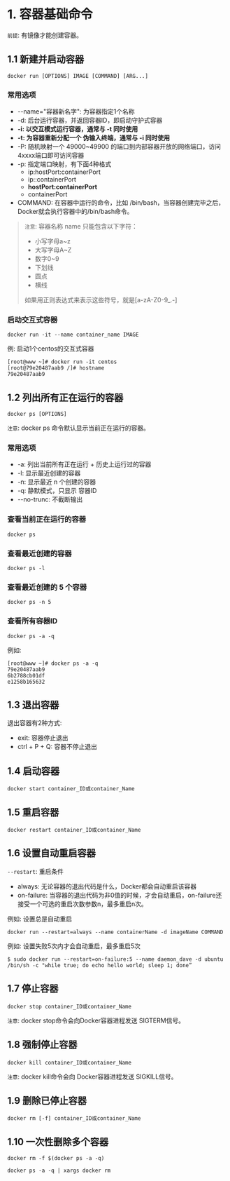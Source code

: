 # 1. 容器基础命令

`前提`: 有镜像才能创建容器。

## 1.1 新建并启动容器

```
docker run [OPTIONS] IMAGE [COMMAND] [ARG...]
```

### 常用选项
* --name="容器新名字": 为容器指定1个名称
* -d: 后台运行容器，并返回容器ID，即启动守护式容器
* **-i: 以交互模式运行容器，通常与 -t 同时使用**
* **-t: 为容器重新分配一个 伪输入终端，通常与 -i 同时使用**
* -P: 随机映射一个 49000~49900 的端口到内部容器开放的网络端口，访问 4xxxx端口即可访问容器
* -p: 指定端口映射，有下面4种格式
    * ip:hostPort:containerPort
    * ip::containerPort
    * **hostPort:containerPort**
    * containerPort
* COMMAND: 在容器中运行的命令，比如 /bin/bash，当容器创建完毕之后，Docker就会执行容器中的/bin/bash命令。

> `注意`: 容器名称 name 只能包含以下字符：
> * 小写字母a~z
> * 大写字母A~Z
> * 数字0~9
> * 下划线
> * 圆点
> * 横线
>
> 如果用正则表达式来表示这些符号，就是[a-zA-Z0-9_.-]


### 启动交互式容器

```shell script
docker run -it --name container_name IMAGE
```

例: 启动1个centos的交互式容器

```shell script
[root@www ~]# docker run -it centos
[root@79e20487aab9 /]# hostname
79e20487aab9
```


## 1.2 列出所有正在运行的容器

```shell script
docker ps [OPTIONS]
```

`注意`: docker ps 命令默认显示当前正在运行的容器。

### 常用选项
* -a: 列出当前所有正在运行 + 历史上运行过的容器
* -l: 显示最近创建的容器
* -n: 显示最近 n 个创建的容器
* -q: 静默模式，只显示 容器ID
* --no-trunc: 不截断输出

### 查看当前正在运行的容器
```shell script
docker ps
```

### 查看最近创建的容器
```shell script
docker ps -l
```

### 查看最近创建的 5 个容器
```shell script
docker ps -n 5
```


### 查看所有容器ID

```shell script
docker ps -a -q
```

例如:

```shell script
[root@www ~]# docker ps -a -q
79e20487aab9
6b2788cb01df
e1258b165632
```

## 1.3 退出容器

退出容器有2种方式:
* exit: 容器停止退出
* ctrl + P + Q: 容器不停止退出

## 1.4 启动容器
```shell script
docker start container_ID或container_Name
```

## 1.5 重启容器
```shell script
docker restart container_ID或container_Name
```

## 1.6 设置自动重启容器
`--restart`: 重启条件
* always: 无论容器的退出代码是什么，Docker都会自动重启该容器
* on-failure: 当容器的退出代码为非0值的时候，才会自动重启，on-failure还接受一个可选的重启次数参数n，最多重启n次。

例如: 设置总是自动重启
```shell
docker run --restart=always --name containerName -d imageName COMMAND
```

例如: 设置失败5次内才会自动重启，最多重启5次
```shell
$ sudo docker run --restart=on-failure:5 --name daemon_dave -d ubuntu /bin/sh -c "while true; do echo hello world; sleep 1; done”
```


## 1.7 停止容器
```shell script
docker stop container_ID或container_Name
```

`注意`: docker stop命令会向Docker容器进程发送 SIGTERM信号。


## 1.8 强制停止容器
```shell script
docker kill container_ID或container_Name
```

`注意`: docker kill命令会向 Docker容器进程发送 SIGKILL信号。


## 1.9 删除已停止容器
```shell script
docker rm [-f] container_ID或container_Name
```

## 1.10 一次性删除多个容器
```shell script
docker rm -f $(docker ps -a -q)

docker ps -a -q | xargs docker rm
```
